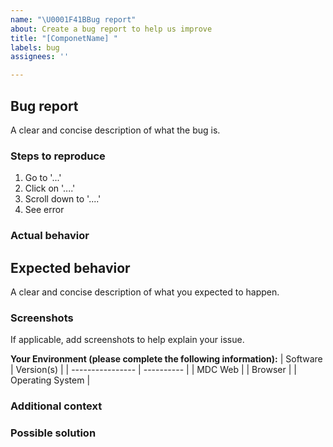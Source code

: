 ```yaml
---
name: "\U0001F41BBug report"
about: Create a bug report to help us improve
title: "[ComponetName] "
labels: bug
assignees: ''

---
```


<!--
Thanks for reporting the issue!

  - Use these starter kits to host your demo:

    Glitch: https://glitch.com/edit/#!/remix/new-web
    Codepen: https://codepen.io/abhiomkar/pen/gQWarJ

  - For general questions:

    Stack Overflow: https://stackoverflow.com/questions/tagged/material-components+web
    Discord chat room: https://discord.gg/material-components
-->

## Bug report
A clear and concise description of what the bug is.

### Steps to reproduce
1. Go to '...'
2. Click on '....'
3. Scroll down to '....'
4. See error

### Actual behavior
<!-- Please describe actual behaviour of the issue that you're observing. -->

## Expected behavior
A clear and concise description of what you expected to happen.

### Screenshots
If applicable, add screenshots to help explain your issue.

**Your Environment (please complete the following information):**
| Software         | Version(s) |
| ---------------- | ---------- |
| MDC Web          |
| Browser          |
| Operating System |

### Additional context
<!-- Add any other context about the problem here. -->

### Possible solution
<!-- Add any other context about the problem here. -->
